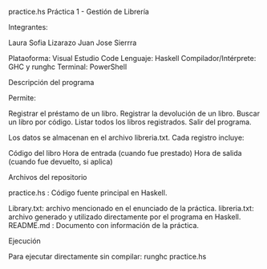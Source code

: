 practice.hs
Práctica 1 - Gestión de Librería

Integrantes:

Laura Sofia Lizarazo
Juan Jose Sierrra

Plataoforma: Visual Estudio Code
Lenguaje: Haskell
Compilador/Intérprete: GHC y runghc
Terminal: PowerShell

Descripción del programa

Permite:

Registrar el préstamo de un libro.
Registrar la devolución de un libro.
Buscar un libro por código.
Listar todos los libros registrados.
Salir del programa.

Los datos se almacenan en el archivo libreria.txt.
Cada registro incluye:

Código del libro
Hora de entrada (cuando fue prestado)
Hora de salida (cuando fue devuelto, si aplica)


Archivos del repositorio

practice.hs : Código fuente principal en Haskell.

Library.txt: archivo mencionado en el enunciado de la práctica.
libreria.txt: archivo generado y utilizado directamente por el programa en Haskell.
README.md : Documento con información de la práctica.

Ejecución

Para ejecutar directamente sin compilar:
runghc practice.hs

